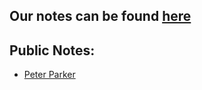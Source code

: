 ## Our notes can be found [here](https://github.com/Mozilla-Campus-Club-of-SLIIT/c-programming/tree/main/Lectures)

## Public Notes:
- [Peter Parker](#)
